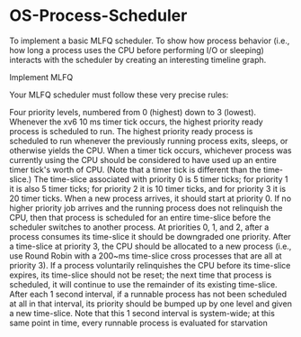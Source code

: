 # OS-Process-Scheduler
To implement a basic MLFQ scheduler.
To show how process behavior (i.e., how long a process uses the CPU before performing I/O or sleeping) interacts with the scheduler by creating an interesting timeline graph.

Implement MLFQ

Your MLFQ scheduler must follow these very precise rules:

Four priority levels, numbered from 0 (highest) down to 3 (lowest).
Whenever the xv6 10 ms timer tick occurs, the highest priority ready process is scheduled to run.
The highest priority ready process is scheduled to run whenever the previously running process exits, sleeps, or otherwise yields the CPU.
When a timer tick occurs, whichever process was currently using the CPU should be considered to have used up an entire timer tick's worth of CPU. (Note that a timer tick is different than the time-slice.)
The time-slice associated with priority 0 is 5 timer ticks; for priority 1 it is also 5 timer ticks; for priority 2 it is 10 timer ticks, and for priority 3 it is 20 timer ticks.
When a new process arrives, it should start at priority 0.
If no higher priority job arrives and the running process does not relinquish the CPU, then that process is scheduled for an entire time-slice before the scheduler switches to another process.
At priorities 0, 1, and 2, after a process consumes its time-slice it should be downgraded one priority. After a time-slice at priority 3, the CPU should be allocated to a new process (i.e., use Round Robin with a 200~ms time-slice cross processes that are all at priority 3).
If a process voluntarily relinquishes the CPU before its time-slice expires, its time-slice should not be reset; the next time that process is scheduled, it will continue to use the remainder of its existing time-slice.
After each 1 second interval, if a runnable process has not been scheduled at all in that interval, its priority should be bumped up by one level and given a new time-slice. Note that this 1 second interval is system-wide; at this same point in time, every runnable process is evaluated for starvation
